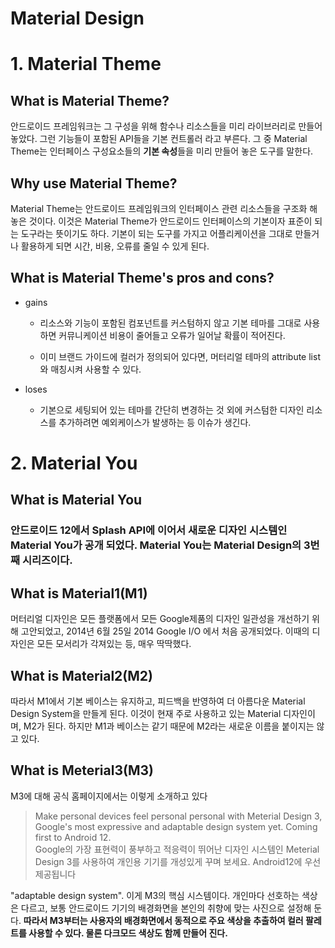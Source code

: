 **Material Design**
========

# **1. Material Theme**
## **What is Material Theme?**
안드로이드 프레임워크는 그 구성을 위해 함수나 리소스들을 미리 라이브러리로 만들어 놓았다. 그런 기능들이 포함된 API들을 기본 컨트롤러 라고 부른다. 그 중 Material Theme는 인터페이스 구성요소들의 **기본 속성**들을 미리 만들어 놓은 도구를 말한다.

## **Why use Material Theme?**
Material Theme는 안드로이드 프레임워크의 인터페이스 관련 리소스들을 구조화 해 놓은 것이다. 이것은 Material Theme가 안드로이드 인터페이스의 기본이자 표준이 되는 도구라는 뜻이기도 하다. 기본이 되는 도구를 가지고 어플리케이션을 그대로 만들거나 활용하게 되면 시간, 비용, 오류를 줄일 수 있게 된다.

## **What is Material Theme's pros and cons?**
- gains
    - 리소스와 기능이 포함된 컴포넌트를 커스텀하지 않고 기본 테마를 그대로 사용하면 커뮤니케이션 비용이 줄어들고 오류가 일어날 확률이 적어진다.

    - 이미 브랜드 가이드에 컬러가 정의되어 있다면, 머터리얼 테마의 attribute list와 매칭시켜 사용할 수 있다.

- loses
    - 기본으로 세팅되어 있는 테마를 간단히 변경하는 것 외에 커스텀한 디자인 리소스를 추가하려면 예외케이스가 발생하는 등 이슈가 생긴다.


# **2. Material You**
## **What is Material You**
### 안드로이드 12에서 Splash API에 이어서 새로운 디자인 시스템인 Material You가 공개 되었다. Material You는 Material Design의 3번째 시리즈이다.

## **What is Material1(M1)**
머터리얼 디자인은 모든 플랫폼에서 모든 Google제품의 디자인 일관성을 개선하기 위해 고안되었고, 2014년 6월 25일 2014 Google I/O 에서 처음 공개되었다. 이때의 디자인은 모든 모서리가 각져있는 등, 매우 딱딱했다.

## **What is Material2(M2)**
따라서 M1에서 기본 베이스는 유지하고, 피드백을 반영하여 더 아름다운 Material Design System을 만들게 된다. 이것이 현재 주로 사용하고 있는 Material 디자인이며, M2가 된다. 하지만 M1과 베이스는 같기 때문에 M2라는 새로운 이름을 붙이지는 않고 있다. 

## **What is Meterial3(M3)**
M3에 대해 공식 홈페이지에서는 이렇게 소개하고 있다
>Make personal devices feel personal personal with Meterial Design 3, Google's most expressive and adaptable design system yet. Coming first to Android 12.   
Google의 가장 표현력이 풍부하고 적응력이 뛰어난 디자인 시스템인 Meterial Design 3를 사용하여 개인용 기기를 개성있게 꾸며 보세요. Android12에 우선 제공됩니다

"adaptable design system". 이게 M3의 핵심 시스템이다. 개인마다 선호하는 색상은 다르고, 보통 안드로이드 기기의 배경화면을 본인의 취향에 맞는 사진으로 설정해 둔다. **따라서 M3부터는 사용자의 배경화면에서 동적으로 주요 색상을 추출하여 컬러 팔레트를 사용할 수 있다. 물론 다크모드 색상도 함께 만들어 진다.**